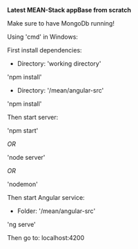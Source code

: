 **Latest MEAN-Stack appBase from scratch**

Make sure to have MongoDb running!

Using 'cmd' in Windows:

First install dependencies:

* Directory: 'working directory'

'npm install'

* Directory: '/mean/angular-src'

'npm install'

Then start server:

'npm start'

*OR*

'node server'

*OR*

'nodemon'

Then start Angular service:

* Folder: '/mean/angular-src'

'ng serve'

Then go to:
localhost:4200
